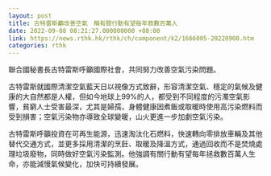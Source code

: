 ```yaml
---
layout: post
title: 古特雷斯籲改善空氣　稱有關行動有望每年救數百萬人
date: 2022-09-08 08:21:27.000000000 +08:00
link: https://news.rthk.hk/rthk/ch/component/k2/1666005-20220908.htm
categories: rthk
---
```


聯合國秘書長古特雷斯呼籲國際社會，共同努力改善空氣污染問題。

古特雷斯就國際清潔空氣藍天日以視像方式致辭，形容清潔空氣、穩定的氣候及健康的大自然都是人權，但如今地球上99%的人，都受到不同程度的污濁空氣影響，貧窮人士受害最深，尤其是婦孺，身體健康因煮飯或取暖時使用高污染燃料而受到損害；空氣污染物亦導致全球變暖，山火更進一步加劇空氣污染。

古特雷斯呼籲投資在可再生能源，迅速淘汰化石燃料，快速轉向零排放車輛及其他替代交通方式，並更多採用清潔的烹飪、取暖及降溫方式，通過回收而不是焚燒處理垃圾廢物，同時做好空氣污染監測。他強調有關行動有望每年拯救數百萬人生命，亦能減慢氣候變化，加快可持續發展。

